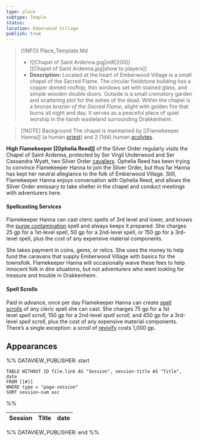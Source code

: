 ```yaml
---
type: place
subtype: Temple
status: 
location: Emberwood Village
publish: true
---
```


>[!INFO] Place_Template.Md
>- ![[Chapel of Saint Ardenna.jpg|inlR|200]]
<br/> [[Chapel of Saint Ardenna.jpg|show to players]]
> - **Description:** Located at the heart of Emberwood Village is a small chapel of the Sacred Flame. The circular fieldstone building has a copper domed rooftop, thin windows set with stained glass, and simple wooden double doors. Outside is a small crematory garden and scattering plot for the ashes of the dead. Within the chapel is a bronze _brazier of the Sacred Flame_, alight with golden fire that burns all night and day. It serves as a peaceful place of quiet worship in the harsh wasteland surrounding Drakkenheim.

>[!NOTE] Background
The chapel is maintained by [[Flamekeeper Hanna]] (a human [priest](https://www.dndbeyond.com/monsters/16985-priest)) and 2 (1d4) human [acolytes](https://www.dndbeyond.com/monsters/16763-acolyte).

**High Flamekeeper [[Ophelia Reed]]** of the Silver Order regularly visits the Chapel of Saint Ardenna, protected by Ser Virgil Underwood and Ser Cassandra Wyatt, two Silver Order [cavaliers](https://www.dndbeyond.com/monsters/4086097-cavalier). Ophelia Reed has been trying to convince Flamekeeper Hanna to join the Silver Order, but thus far Hanna has kept her neutral allegiance to the folk of Emberwood Village. Still, Flamekeeper Hanna enjoys conversation with Ophelia Reed, and allows the Silver Order emissary to take shelter in the chapel and conduct meetings with adventurers here.

#### [](https://www.dndbeyond.com/sources/dnd/dodr/emberwood-village#SpellcastingServices)Spellcasting Services

Flamekeeper Hanna can cast cleric spells of 3rd level and lower, and knows the [purge contamination](https://www.dndbeyond.com/spells/2221555-purge-contamination) spell and always keeps it prepared. She charges 25 gp for a 1st-level spell, 50 gp for a 2nd-level spell, or 150 gp for a 3rd-level spell, plus the cost of any expensive material components.

She takes payment in coins, gems, or relics. She uses the money to help fund the caravans that supply Emberwood Village with basics for the townsfolk. Flamekeeper Hanna will occasionally waive these fees to help innocent folk in dire situations, but not adventurers who went looking for treasure and trouble in Drakkenheim.

#### [](https://www.dndbeyond.com/sources/dnd/dodr/emberwood-village#SpellScrolls)Spell Scrolls

Paid in advance, once per day Flamekeeper Hanna can create [spell scrolls](https://www.dndbeyond.com/magic-items/5418-spell-scroll) of any cleric spell she can cast. She charges 75 gp for a 1st level _spell scroll_, 150 gp for a 2nd-level _spell scroll_, and 450 gp for a 3rd-level _spell scroll_, plus the cost of any expensive material components. There’s a single exception: a _scroll_ of [revivify](https://www.dndbeyond.com/spells/2234-revivify) costs 1,000 gp.

## Appearances

%% DATAVIEW_PUBLISHER: start
```dataview
TABLE WITHOUT ID file.link AS "Session", session-title AS "Title", date
FROM [[#]]
WHERE type = "page-session"
SORT session-num asc
```
%%

| Session | Title | date |
| ------- | ----- | ---- |

%% DATAVIEW_PUBLISHER: end %%